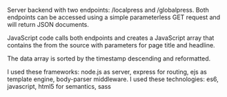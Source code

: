Server backend with two endpoints: 
/localpress and /globalpress. 
Both endpoints can be accessed using a simple parameterless GET request and will return JSON documents. 

JavaScript code calls both endpoints and creates a JavaScript array that contains the from the source with parameters 
for page title and headline. 

The data array is sorted by the timestamp descending and reformatted.

I used these frameworks: node.js as server, express for routing, ejs as template engine, body-parser middleware.
I used these technologies: es6, javascript, html5 for semantics, sass
